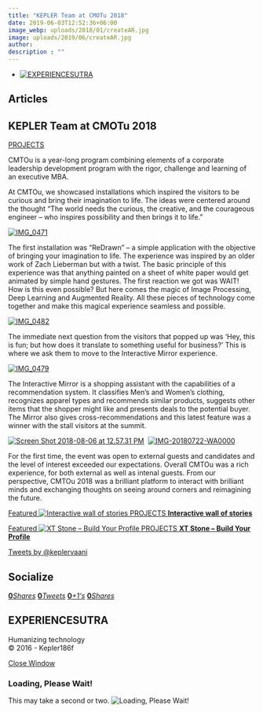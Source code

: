 ```yaml
---
title: "KEPLER Team at CMOTu 2018"
date: 2019-06-03T12:52:36+06:00
image_webp: uploads/2018/01/createAR.jpg
image: uploads/2019/06/createAR.jpg
author: 
description : ""
---
```


*   [![EXPERIENCESUTRA](/wp-content/themes/tresor-theme/images/logo.png)](http://experiencesutra.com/)

Articles
--------

KEPLER Team at CMOTu 2018
-------------------------

[PROJECTS](http://experiencesutra.com/category/projects/)

CMTOu is a year-long program combining elements of a corporate leadership development program with the rigor, challenge and learning of an executive MBA.

At CMTOu, we showcased installations which inspired the visitors to be curious and bring their imagination to life. The ideas were centered around the thought “The world needs the curious, the creative, and the courageous engineer – who inspires possibility and then brings it to life.”

[![IMG_0471](http://experiencesutra.com/wp-content/uploads/2018/08/IMG_0471-1024x768.jpeg)](http://experiencesutra.com/wp-content/uploads/2018/08/IMG_0471.jpeg)

The first installation was “ReDrawn” – a simple application with the objective of bringing your imagination to life. The experience was inspired by an older work of Zach Lieberman but with a twist. The basic principle of this experience was that anything painted on a sheet of white paper would get animated by simple hand gestures. The first reaction we got was WAIT! How is this even possible? But here comes the magic of Image Processing, Deep Learning and Augmented Reality. All these pieces of technology come together and make this magical experience seamless and possible.

[![IMG_0482](http://experiencesutra.com/wp-content/uploads/2018/08/IMG_0482-1024x576.jpeg)](http://experiencesutra.com/wp-content/uploads/2018/08/IMG_0482.jpeg)

The immediate next question from the visitors that popped up was ‘Hey, this is fun; but how does it translate to something useful for business?’ This is where we ask them to move to the Interactive Mirror experience.

[![IMG_0479](http://experiencesutra.com/wp-content/uploads/2018/08/IMG_0479-1024x576.jpeg)](http://experiencesutra.com/wp-content/uploads/2018/08/IMG_0479.jpeg)

The Interactive Mirror is a shopping assistant with the capabilities of a recommendation system. It classifies Men’s and Women’s clothing, recognizes apparel types and recommends similar products, suggests other items that the shopper might like and presents deals to the potential buyer. The Mirror also gives cross-recommendations and this latest feature was a winner with the stall visitors at the summit.

[![Screen Shot 2018-08-06 at 12.57.31 PM](http://experiencesutra.com/wp-content/uploads/2018/08/Screen-Shot-2018-08-06-at-12.57.31-PM-1024x731.png)](http://experiencesutra.com/wp-content/uploads/2018/08/Screen-Shot-2018-08-06-at-12.57.31-PM.png)  [![IMG-20180722-WA0000](http://experiencesutra.com/wp-content/uploads/2018/08/IMG-20180722-WA0000-768x1024.jpg)](http://experiencesutra.com/wp-content/uploads/2018/08/IMG-20180722-WA0000.jpg)

For the first time, the event was open to external guests and candidates and the level of interest exceeded our expectations. Overall CMTOu was a rich experience, for both external as well as intenal guests. From our perspective, CMTOu 2018 was a brilliant platform to interact with brilliant minds and exchanging thoughts on seeing around corners and reimagining the future.

[Featured ![Interactive wall of stories](http://experiencesutra.com/wp-content/uploads/2016/05/KDy2015-397x310_c.png)   PROJECTS **Interactive wall of stories**](http://experiencesutra.com/projects/wallofstories/) 

[Featured ![XT Stone – Build Your Profile](http://experiencesutra.com/wp-content/uploads/2015/06/11174213_994235813927899_8400303142619527239_o-397x310_c.jpg)   PROJECTS **XT Stone – Build Your Profile**](http://experiencesutra.com/projects/xt-stone-build-your-profile/) 

[Tweets by @keplervaani](https://twitter.com/twitterdev)

Socialize
---------

[**0**_Shares_](http://www.facebook.com/sharer/sharer.php?u=http://experiencesutra.com) [**0**_Tweets_](#) [**0**_+1's_](https://plus.google.com/share?url=http://experiencesutra.com) [**0**_Shares_](http://www.linkedin.com/shareArticle?mini=true&url=http://experiencesutra.com&title=EXPERIENCESUTRA+-+Humanizing+Technology)

EXPERIENCESUTRA
---------------

Humanizing technology  
© 2016 - Kepler186f

[Close Window](#)

### Loading, Please Wait!

This may take a second or two. ![Loading, Please Wait!](http://experiencesutra.com/wp-content/themes/tresor-theme/images/loading.gif "Loading, Please Wait!")